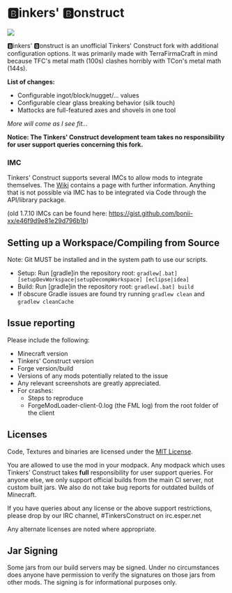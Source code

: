 # 🅱️inkers' 🅱️onstruct

![](https://i.imgur.com/2NPePPo.jpg)

🅱️inkers' 🅱️onstruct is an unofficial Tinkers' Construct fork with additional configuration options. It was primarily made with TerraFirmaCraft in mind because TFC's metal math (100s) clashes horribly with TCon's metal math (144s).

**List of changes:**
* Configurable ingot/block/nugget/... values
* Configurable clear glass breaking behavior (silk touch)
* Mattocks are full-featured axes and shovels in one tool

*More will come as I see fit...*

**Notice: The Tinkers' Construct development team takes no responsibility for user support queries concerning this fork.**

### IMC
Tinkers' Construct supports several IMCs to allow mods to integrate themselves. The [Wiki](https://github.com/SlimeKnights/TinkersConstruct/wiki/IMC) contains a page with further information.
Anything that is not possible via IMC has to be integrated via Code through the API/library package.

(old 1.7.10 IMCs can be found here: https://gist.github.com/bonii-xx/e46f9d9e81e29d796b1b)

## Setting up a Workspace/Compiling from Source
Note: Git MUST be installed and in the system path to use our scripts.
* Setup: Run [gradle]in the repository root: `gradlew[.bat] [setupDevWorkspace|setupDecompWorkspace] [eclipse|idea]`
* Build: Run [gradle]in the repository root: `gradlew[.bat] build`
* If obscure Gradle issues are found try running `gradlew clean` and `gradlew cleanCache`

## Issue reporting
Please include the following:

* Minecraft version
* Tinkers' Construct version
* Forge version/build
* Versions of any mods potentially related to the issue 
* Any relevant screenshots are greatly appreciated.
* For crashes:
	* Steps to reproduce
	* ForgeModLoader-client-0.log (the FML log) from the root folder of the client

## Licenses
Code, Textures and binaries are licensed under the [MIT License](https://tldrlegal.com/license/mit-license).

You are allowed to use the mod in your modpack.
Any modpack which uses Tinkers' Construct takes **full** responsibility for user support queries. For anyone else, we only support official builds from the main CI server, not custom built jars. We also do not take bug reports for outdated builds of Minecraft.

If you have queries about any license or the above support restrictions, please drop by our IRC channel, #TinkersConstruct on irc.esper.net

Any alternate licenses are noted where appropriate.

## Jar Signing
Some jars from our build servers may be signed. Under no circumstances does anyone have permission to verify the signatures on those jars from other mods. The signing is for informational purposes only.
